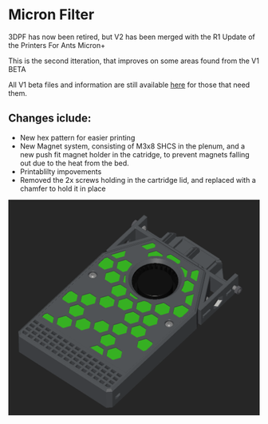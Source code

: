 # Micron Filter

3DPF has now been retired, but V2 has been merged with the R1 Update of the Printers For Ants Micron+

This is the second itteration, that improves on some areas found from the V1 BETA

All V1 beta files and information are still available [here](https://github.com/Jadecky/3DPF/tree/main/Beta%201) for those that need them. 

## Changes iclude:
- New hex pattern for easier printing
- New Magnet system, consisting of M3x8 SHCS in the plenum, and a new push fit magnet holder in the catridge, to prevent magnets falling out due to the heat from the bed.
- Printablilty impovements
- Removed the 2x screws holding in the cartridge lid, and replaced with a chamfer to hold it in place

![Micron_Filter](https://github.com/Jadecky/3DPF/blob/main/Beta%201/Images/Micron_Filter.png)
